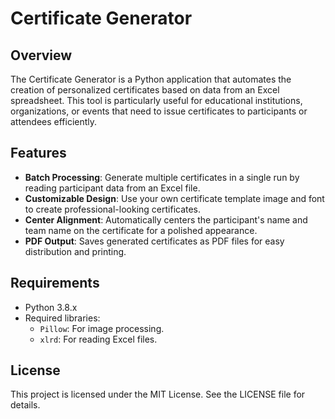 # Certificate Generator

## Overview

The Certificate Generator is a Python application that automates the creation of personalized certificates based on data from an Excel spreadsheet. This tool is particularly useful for educational institutions, organizations, or events that need to issue certificates to participants or attendees efficiently.

## Features

- **Batch Processing**: Generate multiple certificates in a single run by reading participant data from an Excel file.
- **Customizable Design**: Use your own certificate template image and font to create professional-looking certificates.
- **Center Alignment**: Automatically centers the participant's name and team name on the certificate for a polished appearance.
- **PDF Output**: Saves generated certificates as PDF files for easy distribution and printing.

## Requirements

- Python 3.8.x
- Required libraries:
  - `Pillow`: For image processing.
  - `xlrd`: For reading Excel files.

## License
This project is licensed under the MIT License. See the LICENSE file for details.

